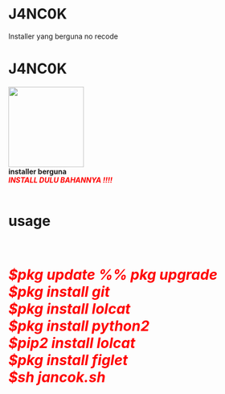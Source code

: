 # J4NC0K
Installer yang berguna no recode
# J4NC0K
<img src="https://i.ibb.co/JzxTsh6/hhh.png" width="150" height="160"><br>
<b>installer berguna<br>
<i><font color="red"><b>INSTALL DULU BAHANNYA !!!!</b></i></font><br>
<br>
<h1>usage<h1><br>
<i><font color="red">$pkg update %% pkg upgrade <br> $pkg install git <br> $pkg install lolcat <br> $pkg install python2 <br> $pip2 install lolcat <br> $pkg install figlet <br> $sh jancok.sh </i></font>
  
